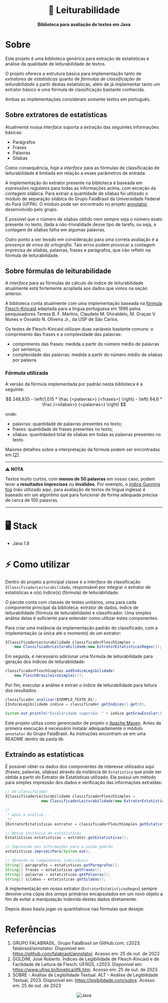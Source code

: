 <div align="center" >
  <h1>📖 Leiturabilidade</h1>
  <h4>Biblioteca para avaliação de textos em Java</h4>
</div>

# Sobre

Este projeto é uma biblioteca genérica para extração de estatísticas e análise da qualidade de leiturabilidade de textos.

O projeto oferece a estrutura básica para implementação tanto de *extratores de estatísticas* quanto de *fórmulas de classificação de leiturabilidade* a partir destas estatísticas, além de já implementar tanto um extrator básico e uma fórmula de classificação bastante conhecida.

Ambas as implementações consideram somente textos em português.

## Sobre extratores de estatísticas

Atualmente nossa *interface* suporta a extração das seguintes informações básicas:

- Parágrafos
- Frases
- Palavras
- Sílabas

Como consequência, hoje a *interface* para as fórmulas de classificação de leiturabilidade é limitada em relação a esses parâmetros de entrada.

A implementação do extrator presente na biblioteca é baseada em *expressões regulares* para todas as informações acima, com exceção da contagem silábica. Para extrair a quantidade de sílabas foi utilizado o módulo de separação silábica do Grupo FalaBrasil da Universidade Federal do Pará (UFPA). O módulo pode ser encontrado no projeto [annotator](https://github.com/falabrasil/annotator "annotator on GitHub"), desenvolvido pelo grupo.

É possível que o número de sílabas obtido nem sempre seja o número exato presente no texto, dada a não-trivialidade desse tipo de tarefa, ou seja, a contagem de sílabas falha em algumas palavras.

Outro ponto a ser levado em consideração para uma correta avaliação é a *presença de erros de ortografia*. Tais erros podem provocar a contagem imprecisa de sílabas, palavras, frases e parágrafos, que irão refletir na fórmula de leiturabilidade.

## Sobre fórmulas de leiturabilidade

A *interface* para as fórmulas de cálculo de índice de leiturabilidade atualmente está fortemente acoplada aos dados que vimos na seção anterior.

A biblioteca conta atualmente com uma implementação baseada na [fórmula Flesch-Kincaid](https://www.ufrgs.br/bioetica/ilfk.htm) adaptada para a língua portuguesa em 1996 pelos pesquisadores Teresa B. F. Martins, Claudete M. Ghiraldelo, M. Graças V. Nunes e Osvaldo N. Oliveira Jr., da USP de São Carlos.

Os testes de Flesch-Kincaid utilizam duas variáveis bastante comuns: o comprimento das frases e a complexidade das palavras:

- comprimento das frases: medida a partir do número médio de palavras por sentença;
- complexidade das palavras: medida a partir do número médio de sílabas por palavra.

### Fórmula utilizada

A versão da fórmula implementada por padrão nesta biblioteca é a seguinte:

$$
248,835 - \left(1,015 * \frac {<palavras>} {<frases>} \right) - \left( 84,6 * \frac {<sílabas>} {<palavras>} \right)
$$

onde:

- palavras: quantidade de palavras presentes no texto;
- frases: quantidade de frases presentes no texto;
- sílabas: quantidaded total de sílabas em todas as palavras presentes no texto.

Maiores detalhes sobre a interpretação da fórmula podem ser encontradas em <a href="#ref-goldim">[2]</a>.

---
⚠️ **NOTA**

Textos muito curtos, com **menos de 50 palavras** em nosso caso, podem levar a **resultados imprecisos** ou **inválidos**. Por exemplo, o [índice Gunning fog](https://en.wikipedia.org/wiki/Gunning_fog_index) (não utilizado aqui, para avaliação de textos de língua inglesa) é baseado em um algoritmo que para funcionar de forma adequada precisa de cerca de 100 palavras.

---

# 🖥️ Stack

- Java 1.8

# ⚡ Como utilizar

Dentro do projeto a principal classe é a *interface* de classificação `IClassificadorLeiturabilidade`, responsável por integrar o extrator de estatísticas e o(s) índice(s) (fórmula) de leiturabilidade. 

O pacote conta com classes de testes unitários, uma para cada componente principal da biblioteca: extrator de dados, índice de leiturabilidade (fórmula de leiturabilidade) e classificador. Uma simples análise delas é suficiente para entender como utilizar estes componentes.

Para criar uma instância da implementação padrão do classificado, com a implementação (a única até o momento) de um extrator:

```java
IClassificadorLeiturabilidade classificadorFleschSimples = 
	new ClassificadorLeiturabilidade(new ExtratorEstatisticasRegex());
```

Em seguida, é necessário adicionar uma fórmula de leiturabilidade para geração dos índices de leiturabilidade:

```java
classificadorFleschSimples.addIndiceLegibilidade(
	new FleschBrasileiroSimples());
```

Por fim, executar a análise e extrair o índice de leiturabilidade para leitura dos resultados:

```java
classificador.analisar(EXEMPLO_TEXTO_01);
IIndiceLegibilidade indice = classificador.getIndices().get(0);

System.out.println("Escolaridade sugerida: " + indice.getGrauEscolar());
```

Este projeto utiliza como gerenciador de projeto o [Apache Maven](https://maven.apache.org/). Antes da primeira execução é necessário instalar adequadamente o módulo `annotator` do Grupo FalaBrasil. As instruções encontram-se em uma README dentro da pasta *lib*.

## Extraindo as estatísticas

É possível obter os dados dos componentes de interesse utilizados aqui (frases, palavras, sílabas) através da instância de ```Estatistica``` que pode ser obtida a partir do Extrator de Estatísticas utilizado. Ela possui um método para simples impressão dos dados e verificação das informações extraídas:

```java
// Um classificador
IClassificadorLeiturabilidade classificadorFleschSimples = 
				new ClassificadorLeiturabilidade(new ExtratorEstatisticasRegex());

/*
 * Após a análise...
 */
IExtratorEstatisticas extrator = classificadorFleschSimples.getEstatisticasTexto();

// Nossa instância de estatísticas
Estatisticas estatisticas = extrator.getEstatisticas();

// Impressão das informações para a saída padrão
estatisticas.imprimirPara(System.out);

// Obtendo os componentes individuais
String[] paragrafos = estatisticas.getParagrafos();
String[] frases = estatisticas.getFrases();
String[] palavras = estatisticas.getPalavras();
String[] silabas = estatisticas.getSilabas();

```

A implementação em nosso extrator (```ExtratorEstatisticasRegex```) sempre devolve uma cópia dos *arrays* primários encapsulados em um novo objeto a fim de evitar a manipulação indevida destes dados diretamente.

Depois disso basta jogar os quantitativos nas fórmulas que desejar.

# Referências

1. <a id="ref-falabrasil">GRUPO FALABRASIL</a>. Grupo FalaBrasil on GitHub.com, c2023. falabrasil/annotator. Disponível em: <https://github.com/falabrasil/annotator>. Acesso em: 25 de out. de 2023
2. <a id="ref-goldim">GOLDIM, José Roberto</a>. Índices de Legibilidade de Flesch-Kincaid e de Facilidade de Leitura de Flesch. UFRGS, c2023. Disponível em: <https://www.ufrgs.br/bioetica/ilfk.htm>. Acesso em: 25 de out. de 2023
3. <a id="ref-legibilidade">SOBRE - Análise de Legibilidade Textual</a>. ALT - Análise de Legibilidade Textual, 2023. Disponível em: <https://legibilidade.com/sobre>. Acesso em: 25 de out. de 2023

<div style="display: inline_block" align="center" >
	<img alt="Java" src="https://img.shields.io/badge/Java-ED8B00?style=for-the-badge&logo=openjdk&logoColor=white" />
</div>